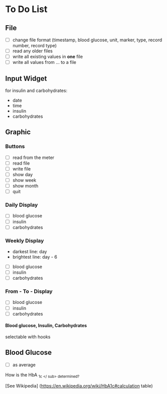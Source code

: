 # To Do List

## File
- [ ] change file format (timestamp, blood glucose, unit, marker, type, record number, record type)
- [ ] read any older files
- [ ] write all existing values ​​in **one** file
- [ ] write all values ​​from ... to a file

## Input Widget
for insulin and carbohydrates:
- date
- time
- insulin
- carbohydrates

## Graphic
### Buttons
- [ ] read from the meter
- [ ] read file
- [ ] write file
- [ ] show day
- [ ] show week
- [ ] show month
- [ ] quit

### Daily Display
- [ ] blood glucose
- [ ] insulin
- [ ] carbohydrates

### Weekly Display
- darkest line: day
- brightest line: day - 6


- [ ] blood glucose
- [ ] insulin
- [ ] carbohydrates

### From - To - Display
- [ ] blood glucose
- [ ] insulin
- [ ] carbohydrates

#### Blood glucose, Insulin, Carbohydrates
selectable with hooks

## Blood Glucose
- [ ] as average

How is the HbA <sub> 1c </ sub> determined?

[See Wikipedia] (https://en.wikipedia.org/wiki/HbA1c#calculation table)
